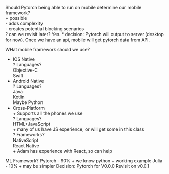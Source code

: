 Should Pytorch being able to run on mobile determine our mobile framework?  
\+ possible  
\- adds complexity  
\- creates potential blocking scenarios  
\? can we revisit later?  Yes.
\* decision: Pytorch will output to server (desktop for now). Once we have an api, mobile will get pytorch data from API.  

WHat mobile framework should we use?
- IOS Native  
  \? Languages?  
     Objective-C  
     Swift  
- Android Native  
  \? Languages?  
     Java  
     Kotlin  
     Maybe Python  
- Cross-Platform  
  \+ Supports all the phones we use  
  \? Languages?  
    HTML+JavaScript  
    \+ many of us have JS experience, or will get some in this class  
  \? Frameworks?  
     NativeScript  
     React Native  
      \+ Adam has experience with React, so can help
    


ML Framework?
Pytorch - 90%
\+ we know python
\+ working example
Julia - 10%
\+ may be simpler
Decision: Pytorch for V0.0.0  Revisit on v0.0.1
